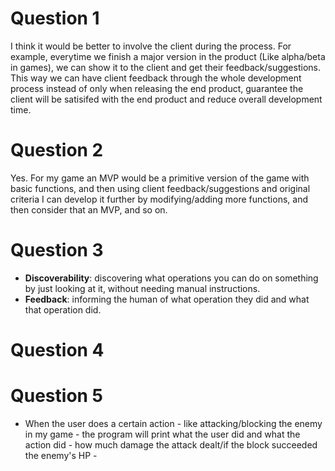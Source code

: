 # Question 1

I think it would be better to involve the client during the process. For example, everytime we finish a major version in the product (Like alpha/beta in games), we can show it to the client and get their feedback/suggestions. This way we can have client feedback through the whole development process instead of only when releasing the end product, guarantee the client will be satisifed with the end product and reduce overall development time.

# Question 2

Yes. For my game an MVP would be a primitive version of the game with basic functions, and then using client feedback/suggestions and original criteria I can develop it further by modifying/adding more functions, and then consider that an MVP, and so on.

# Question 3

- **Discoverability**: discovering what operations you can do on something by just looking at it, without needing manual instructions.
- **Feedback**: informing the human of what operation they did and what that operation did.

# Question 4


# Question 5

- When the user does a certain action - like attacking/blocking the enemy in my game - the program will print what the user did and what the action did - how much damage the attack dealt/if the block succeeded the enemy's HP -
